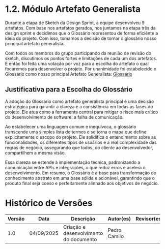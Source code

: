 # 1.2. Módulo Artefato Generalista

Durante a etapa de Sketch da Design Sprint, a equipe desenvolveu 9 artefatos. Com base nos artefatos gerados, nos juntamos na etapa três da design sprint e decidimos que o Glossário representou de forma eficiênte a ideia do projeto. Com isso, tomamos a decisão de tornar o glossário nosso principal artefato generalista. 

Com todos os membros do grupo participando da reunião de revisão do sketch, discutimos os pontos fortes e limitações de cada um dos artefatos. E então foi feita uma votação por voz para a escolha do artefato o qual focaremos para desenvolver o projeto.
Por unanimidade foi estabelecido o Glossário como nosso principal Artefato Generalista: [Glossário](.../glossario.md) 

## Justificativa para a Escolha do Glossário
A adoção do Glossário como artefato generalista principal é uma decisão estratégica para garantir a clareza e a consistência em todas as fases do projeto. Ele atua como a ferramenta central para mitigar o risco mais crítico do desenvolvimento de software: a falha de comunicação.

Ao estabelecer uma linguagem comum e inequívoca, o glossário transcende uma simples lista de termos e se torna o mapa que define explicitamente o escopo do projeto. Ele solidifica o entendimento sobre as funcionalidades, os diferentes tipos de usuários e a real complexidade das regras de negócio, assegurando que todos, do cliente ao desenvolvedor, compartilhem a mesma visão.

Essa clareza se estende à implementação técnica, padronizando a comunicação entre APIs e integrações, o que reduz erros e acelera o desenvolvimento. Em resumo, o Glossário é a base para transformação do conhecimento abstrato em uma base sólida e acionável, garantindo que o produto final seja coeso e perfeitamente alinhado aos objetivos de negócio.

# Histórico de Versões
| Versão | Data | Descrição | Autor(es) | Revisor(es) |
|---------|------|-------|-------|-------|
|1.0| 04/09/2025 | Criação e desenvolvimento do documento | Pedro Camilo|          |